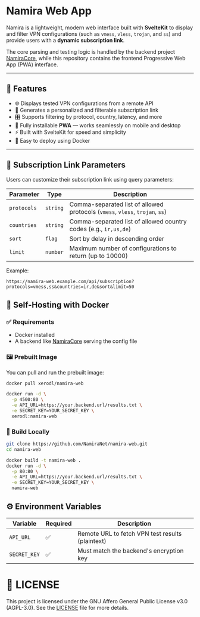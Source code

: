 # Namira Web App

Namira is a lightweight, modern web interface built with **SvelteKit** to display and filter VPN configurations (such as `vmess`, `vless`, `trojan`, and `ss`) and provide users with a **dynamic subscription link**.

The core parsing and testing logic is handled by the backend project [NamiraCore](https://github.com/NaMiraNet/namira-core), while this repository contains the frontend Progressive Web App (PWA) interface.

---

## 🌟 Features

- 🌐 Displays tested VPN configurations from a remote API
- 🔗 Generates a personalized and filterable subscription link
- 🎛️ Supports filtering by protocol, country, latency, and more
- 📱 Fully installable **PWA** — works seamlessly on mobile and desktop
- ⚡ Built with SvelteKit for speed and simplicity
- 🐳 Easy to deploy using Docker

---

## 🔗 Subscription Link Parameters

Users can customize their subscription link using query parameters:

| Parameter   | Type     | Description                                                                  |
| ----------- | -------- | ---------------------------------------------------------------------------- |
| `protocols` | `string` | Comma-separated list of allowed protocols (`vmess`, `vless`, `trojan`, `ss`) |
| `countries` | `string` | Comma-separated list of allowed country codes (e.g., `ir,us,de`)             |
| `sort`      | `flag`   | Sort by delay in descending order                                            |
| `limit`     | `number` | Maximum number of configurations to return (up to 10000)                     |

Example:

```
https://namira-web.example.com/api/subscription?protocols=vmess,ss&countries=ir,de&sort&limit=50
```

## 🐳 Self-Hosting with Docker

### ✅ Requirements

- Docker installed
- A backend like [NamiraCore](https://github.com/NaMiraNet/namira-core) serving the config file

### 🖼 Prebuilt Image

You can pull and run the prebuilt image:

```bash
docker pull xerodl/namira-web

docker run -d \
  -p 4500:80 \
  -e API_URL=https://your.backend.url/results.txt \
  -e SECRET_KEY=YOUR_SECRET_KEY \
  xerodl:namira-web
```

### 🔨 Build Locally

```bash
git clone https://github.com/NamiraNet/namira-web.git
cd namira-web

docker build -t namira-web .
docker run -d \
  -p 80:80 \
  -e API_URL=https://your.backend.url/results.txt \
  -e SECRET_KEY=YOUR_SECRET_KEY \
  namira-web
```

## ⚙️ Environment Variables

| Variable     | Required | Description                                      |
| ------------ | -------- | ------------------------------------------------ |
| `API_URL`    | ✅       | Remote URL to fetch VPN test results (plaintext) |
| `SECRET_KEY` | ✅       | Must match the backend's encryption key          |

# 📝 LICENSE

This project is licensed under the GNU Affero General Public License v3.0 (AGPL-3.0). See the [LICENSE](https://github.com/NaMiraNet/namira-web/LICENSE) file for more details.

